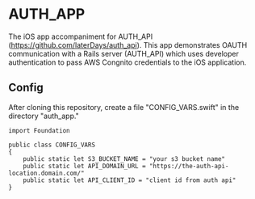 # AUTH_APP 

The iOS app accompaniment for AUTH_API (https://github.com/laterDays/auth_api). This app demonstrates OAUTH communication with a Rails server (AUTH_API) which uses developer authentication to pass AWS Congnito credentials to the iOS application.

## Config

After cloning this repository, create a file "CONFIG_VARS.swift" in the directory "auth_app."

```
import Foundation

public class CONFIG_VARS
{
    public static let S3_BUCKET_NAME = "your s3 bucket name"
    public static let API_DOMAIN_URL = "https://the-auth-api-location.domain.com/"
    public static let API_CLIENT_ID = "client id from auth api"
}
```

